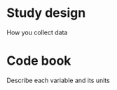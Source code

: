 
Study design
============

How you collect data


Code book
=========

Describe each variable and its units
